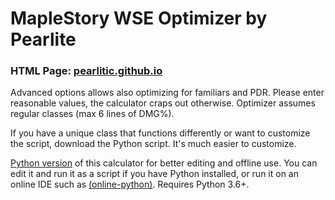# MapleStory WSE Optimizer by Pearlite
### HTML Page: [pearlitic.github.io](https://pearlitic.github.io/)



Advanced options allows also optimizing for familiars and PDR. Please enter reasonable values, the calculator craps out otherwise. Optimizer assumes regular classes (max 6 lines of DMG%).

If you have a unique class that functions differently or want to customize the script, download the Python script. It's much easier to customize.

[Python version](https://github.com/Pearlitic/pearlitic.github.io/blob/main/Maple_WSE_Calculator.py) of this calculator for better editing and offline use. You can edit it and run it as a script if you have Python installed, or run it on an online IDE such as [\(online-python\)](https://www.online-python.com/). Requires Python 3.6+. 
